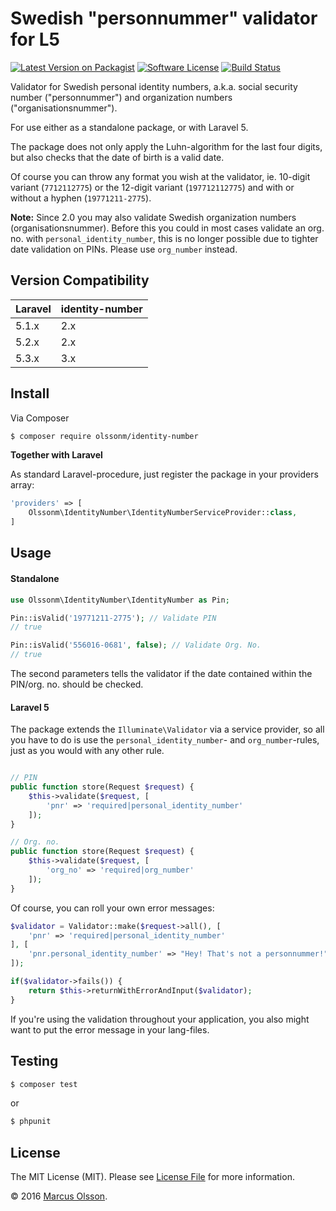 # Swedish "personnummer" validator for L5

[![Latest Version on Packagist][ico-version]][link-packagist]
[![Software License][ico-license]](LICENSE.md)
[![Build Status][ico-travis]][link-travis]

Validator for Swedish personal identity numbers, a.k.a. social security number ("personnummer") and organization numbers ("organisationsnummer").

For use either as a standalone package, or with Laravel 5.

The package does not only apply the Luhn-algorithm for the last four digits, but also checks that the date of birth is a valid date.

Of course you can throw any format you wish at the validator, ie. 10-digit variant (`7712112775`) or the 12-digit variant (`197712112775`) and with or without a hyphen (`19771211-2775`).

**Note:** Since 2.0 you may also validate Swedish organization numbers (organisationsnummer). Before this you could in most cases validate an org. no. with `personal_identity_number`, this is no longer possible due to tighter date validation on PINs. Please use `org_number` instead.

## Version Compatibility

 Laravel  | identity-number
:---------|:----------
 5.1.x    | 2.x
 5.2.x    | 2.x
 5.3.x    | 3.x

## Install

Via Composer

``` bash
$ composer require olssonm/identity-number
```

**Together with Laravel**

As standard Laravel-procedure, just register the package in your providers array:

``` php
'providers' => [
    Olssonm\IdentityNumber\IdentityNumberServiceProvider::class,
]
```

## Usage

#### Standalone

```php
use Olssonm\IdentityNumber\IdentityNumber as Pin;

Pin::isValid('19771211-2775'); // Validate PIN
// true

Pin::isValid('556016-0681', false); // Validate Org. No.
// true
```

The second parameters tells the validator if the date contained within the PIN/org. no. should be checked.

#### Laravel 5

The package extends the `Illuminate\Validator` via a service provider, so all you have to do is use the `personal_identity_number`- and `org_number`-rules, just as you would with any other rule.

``` php

// PIN
public function store(Request $request) {
    $this->validate($request, [
        'pnr' => 'required|personal_identity_number'
    ]);
}

// Org. no.
public function store(Request $request) {
    $this->validate($request, [
        'org_no' => 'required|org_number'
    ]);
}
```

Of course, you can roll your own error messages:

``` php
$validator = Validator::make($request->all(), [
    'pnr' => 'required|personal_identity_number'
], [
    'pnr.personal_identity_number' => "Hey! That's not a personnummer!"
]);

if($validator->fails()) {
    return $this->returnWithErrorAndInput($validator);
}
```

If you're using the validation throughout your application, you also might want to put the error message in your lang-files.

## Testing

``` bash
$ composer test
```

or

``` bash
$ phpunit
```

## License

The MIT License (MIT). Please see [License File](LICENSE.md) for more information.

© 2016 [Marcus Olsson](https://marcusolsson.me).

[ico-version]: https://img.shields.io/packagist/v/olssonm/identity-number.svg?style=flat-square
[ico-license]: https://img.shields.io/badge/license-MIT-brightgreen.svg?style=flat-square
[ico-travis]: https://img.shields.io/travis/olssonm/identity-number/master.svg?style=flat-square
[link-packagist]: https://packagist.org/packages/olssonm/identity-number
[link-travis]: https://travis-ci.org/olssonm/identity-number
